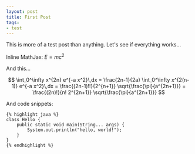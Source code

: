 ```yaml
---
layout: post
title: First Post
tags:
- test
---
```


This is more of a test post than anything. Let's see if everything works...

Inline MathJax: $E = mc^2$

And this...

$$
\int_0^\infty x^{2n} e^{-a x^2}\,dx
= \frac{2n-1}{2a} \int_0^\infty x^{2(n-1)} e^{-a x^2}\,dx
= \frac{(2n-1)!!}{2^{n+1}} \sqrt{\frac{\pi}{a^{2n+1}}}
= \frac{(2n)!}{n! 2^{2n+1}} \sqrt{\frac{\pi}{a^{2n+1}}}
$$

And code snippets:

```
{% highlight java %}
class Hello {
    public static void main(String... args) {
        System.out.println("hello, world!");
    }
}
{% endhighlight %}
